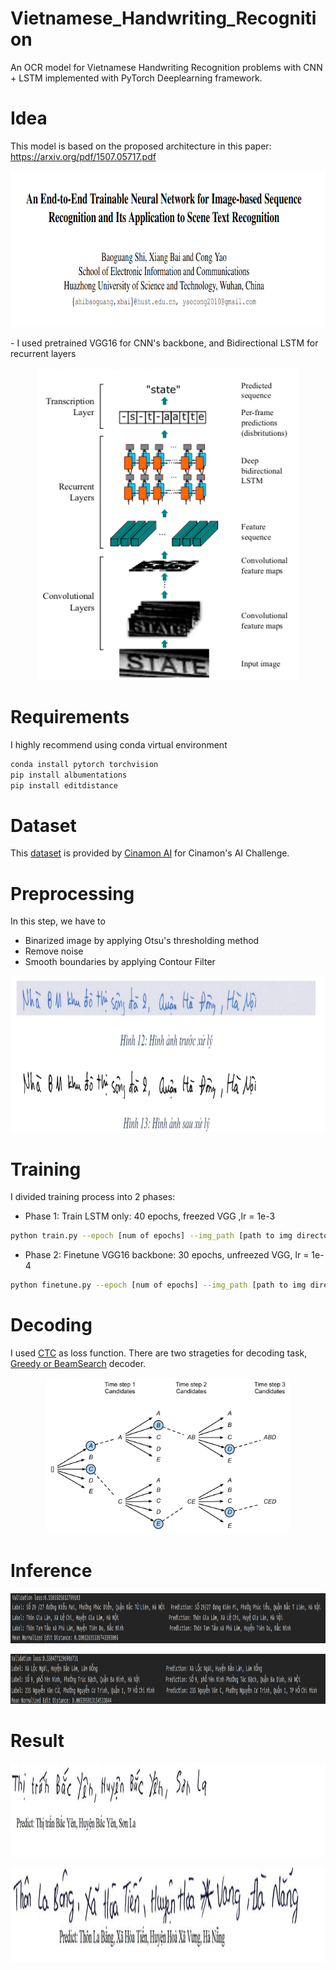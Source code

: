 # Vietnamese_Handwriting_Recognition

An OCR model for Vietnamese Handwriting Recognition problems with CNN + LSTM implemented with PyTorch Deeplearning framework.

# Idea 
This model is based on the proposed architecture in this paper: https://arxiv.org/pdf/1507.05717.pdf
<p align="center"><img src="./imgs/paper.png" height=250></p>
- I used pretrained VGG16 for CNN's backbone, and Bidirectional LSTM for recurrent layers
<p align="center"><img src="./imgs/crnn.png" height=500></p>

# Requirements
I highly recommend using conda virtual environment
```bash
conda install pytorch torchvision
pip install albumentations
pip install editdistance
```
# Dataset
This [dataset](https://drive.google.com/drive/folders/1Qa2YA6w6V5MaNV-qxqhsHHoYFRK5JB39) is provided by [Cinamon AI](https://cinnamon.is/vi/) for Cinamon's AI Challenge.

# Preprocessing
In this step, we have to 
- Binarized image by applying Otsu's thresholding method
- Remove noise
- Smooth boundaries by applying Contour Filter

<p align="center"><img src="./imgs/preprocess.png" height=250></p>

# Training 
I divided training process into 2 phases:
- Phase 1: Train LSTM only: 40 epochs, freezed VGG ,lr = 1e-3
```bash
python train.py --epoch [num of epochs] --img_path [path to img directory] --label_path [path to label directory] --lr [learning rate] --batch_size [batchsize] --ft [finetune: true or false] --mode [decode mode: 'greedy' or 'beam']
```
- Phase 2: Finetune VGG16 backbone: 30 epochs, unfreezed VGG, lr = 1e-4
```bash
python finetune.py --epoch [num of epochs] --img_path [path to img directory] --label_path [path to label directory] --lr [learning rate] --batch_size [batchsize] --ft [finetune: true or false] --mode [decode mode: 'greedy' or 'beam']
```

# Decoding
I used [CTC](https://towardsdatascience.com/intuitively-understanding-connectionist-temporal-classification-3797e43a86c) as loss function. There are two strageties for decoding task, [Greedy or BeamSearch](https://d2l.ai/chapter_recurrent-modern/beam-search.html) decoder.
<p align="center"><img src="./imgs/beam-search.svg" height=250></p>

# Inference
<p align="center"><img src="./imgs/infer1.png" height=80></p>
<p align="center"><img src="./imgs/infer2.png" height=80></p>

# Result
<p align="center"><img src="./imgs/result1.png" height=150></p>
<p align="center"><img src="./imgs/result2.png" height=150></p>


